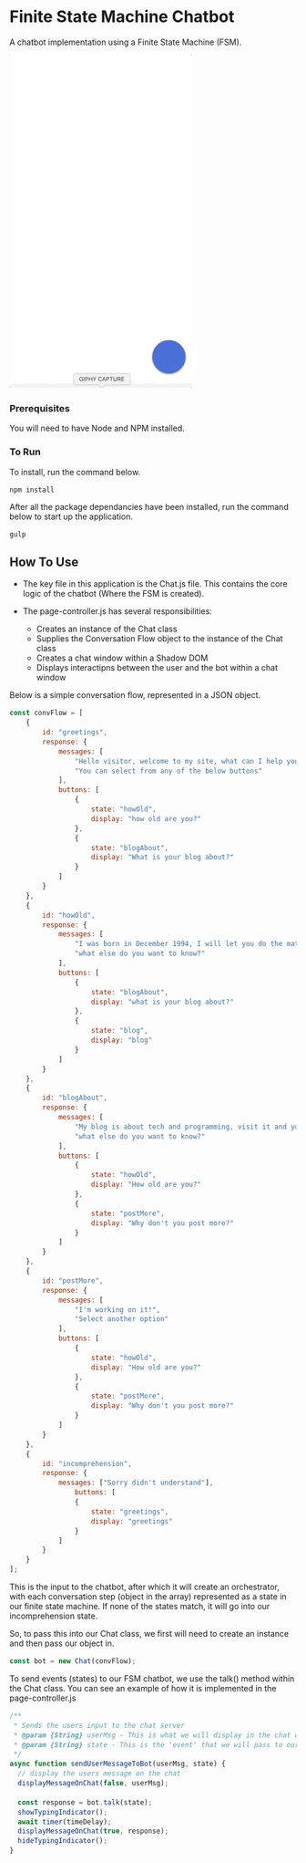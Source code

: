 # Finite State Machine Chatbot

A chatbot implementation using a Finite State Machine (FSM).

![FSM Chatbot in Action](./bot.gif)

### Prerequisites

You will need to have Node and NPM installed.

### To Run

To install, run the command below.

```
npm install
```

After all the package dependancies have been installed, run the command below to start up the application.

```
gulp
```

## How To Use

- The key file in this application is the Chat.js file. This contains the core logic of the chatbot (Where the FSM is created). 

- The page-controller.js has several responsibilities:
    - Creates an instance of the Chat class
    - Supplies the Conversation Flow object to the instance of the Chat class
    - Creates a chat window within a Shadow DOM 
    - Displays interactipns between the user and the bot within a chat window

Below is a simple conversation flow, represented in a JSON object.

```js
const convFlow = [
    {
        id: "greetings",
        response: {
            messages: [
                "Hello visitor, welcome to my site, what can I help you with?",
                "You can select from any of the below buttons"
            ],
            buttons: [
                {
                    state: "howOld",
                    display: "how old are you?"
                },
                {
                    state: "blogAbout",
                    display: "What is your blog about?"
                }
            ]
        }
    },
    {
        id: "howOld",
        response: {
            messages: [
                "I was born in December 1994, I will let you do the math!",
                "what else do you want to know?"
            ],
            buttons: [
                {
                    state: "blogAbout",
                    display: "what is your blog about?"
                },
                {
                    state: "blog",
                    display: "blog"
                }
            ]
        }
    },
    {
        id: "blogAbout",
        response: {
            messages: [
                "My blog is about tech and programming, visit it and you can find out!",
                "what else do you want to know?"
            ],
            buttons: [
                {
                    state: "howOld",
                    display: "How old are you?"
                },
                {
                    state: "postMore",
                    display: "Why don't you post more?"
                }
            ]
        }
    },
    {
        id: "postMore",
        response: {
            messages: [
                "I'm working on it!",
                "Select another option"
            ],
            buttons: [
                {
                    state: "howOld",
                    display: "How old are you?"
                },
                {
                    state: "postMore",
                    display: "Why don't you post more?"
                }
            ]
        }   
    },
    {
        id: "incomprehension",
        response: {
            messages: ["Sorry didn't understand"],
                buttons: [
                {
                    state: "greetings",
                    display: "greetings"
                }
            ]
        }
    }
];
```

This is the input to the chatbot, after which it will create an orchestrator, with each conversation step (object in the array) represented as a state in our finite state machine. If none of the states match, it will go into our incomprehension state.

So, to pass this into our Chat class, we first will need to create an instance and then pass our object in.

```js
const bot = new Chat(convFlow);
```

To send events (states) to our FSM chatbot, we use the talk() method within the Chat class. You can see an example of how it is implemented in the page-controller.js

```js
/**
 * Sends the users input to the chat server
 * @param {String} userMsg - This is what we will display in the chat window
 * @param {String} state - This is the 'event' that we will pass to our FSM
 */
async function sendUserMessageToBot(userMsg, state) {
  // display the users message on the chat
  displayMessageOnChat(false, userMsg);

  const response = bot.talk(state);
  showTypingIndicator();
  await timer(timeDelay);
  displayMessageOnChat(true, response);
  hideTypingIndicator();
}
```